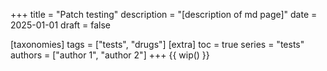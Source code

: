 +++
title = "Patch testing"
description = "[description of md page]"
date = 2025-01-01
draft = false

[taxonomies]
tags = ["tests", "drugs"]
[extra]
toc = true
series = "tests"
authors = ["author 1", "author 2"]
+++
{{ wip() }}

</br>
</br>

<div class="blur-container">

</div>
